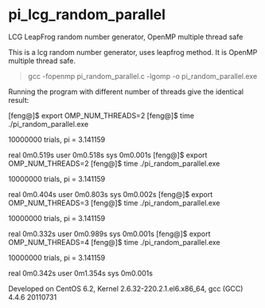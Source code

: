 # pi_lcg_random_parallel
LCG LeapFrog random number generator, OpenMP multiple thread safe

This is a lcg random number generator, uses leapfrog method. It is OpenMP multiple thread safe.

>gcc -fopenmp pi_random_parallel.c -lgomp -o pi_random_parallel.exe

Running the program with different number of threads give the identical result:

[feng@]$  export OMP_NUM_THREADS=2
[feng@]$  time ./pi_random_parallel.exe 

 10000000 trials, pi = 3.141159 

real	0m0.519s
user	0m0.518s
sys	0m0.001s
[feng@]$  export OMP_NUM_THREADS=2
[feng@]$  time ./pi_random_parallel.exe 

 10000000 trials, pi = 3.141159 

real	0m0.404s
user	0m0.803s
sys	0m0.002s
[feng@]$  export OMP_NUM_THREADS=3
[feng@]$  time ./pi_random_parallel.exe 

 10000000 trials, pi = 3.141159 

real	0m0.332s
user	0m0.989s
sys	0m0.001s
[feng@]$  export OMP_NUM_THREADS=4
[feng@]$  time ./pi_random_parallel.exe 

 10000000 trials, pi = 3.141159 

real	0m0.342s
user	0m1.354s
sys	0m0.001s

Developed on CentOS 6.2, Kernel 2.6.32-220.2.1.el6.x86_64, gcc (GCC) 4.4.6 20110731


